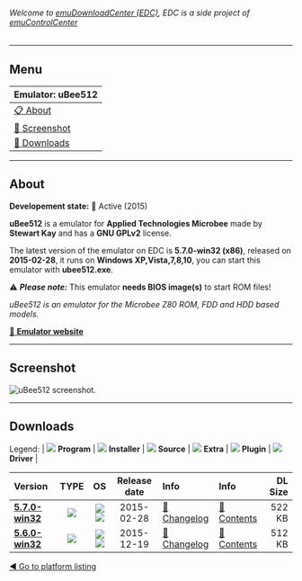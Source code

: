###### Welcome to [emuDownloadCenter (EDC)](https://github.com/PhoenixInteractiveNL/emuDownloadCenter/wiki/), EDC is a side project of [emuControlCenter](https://github.com/PhoenixInteractiveNL/emuControlCenter/wiki/)
***
## Menu
| **Emulator: uBee512** |
|:---------|
| [:clipboard: About](#about) |
| [:sunrise: Screenshot](#screenshot) |
| [:floppy_disk: Downloads](#downloads) |
***
## About
**Developement state:** :large_blue_circle: Active (2015)

**uBee512** is a emulator for **Applied Technologies Microbee** made by **Stewart Kay** and has a **GNU GPLv2** license.

The latest version of the emulator on EDC is **5.7.0-win32 (x86)**, released on **2015-02-28**, it runs on **Windows XP,Vista,7,8,10**, you can start this emulator with **ubee512.exe**.

:warning: _**Please note:**_ This emulator **needs BIOS image(s)** to start ROM files!

_uBee512 is an emulator for the Microbee Z80 ROM, FDD and HDD based models._

[:link: **Emulator website**](http://www.microbee-mspp.org.au/repository)
***
## Screenshot
![](https://raw.githubusercontent.com/PhoenixInteractiveNL/emuDownloadCenter/master/hooks/ubee512/emulator_screen_01.jpg "uBee512 screenshot.")
***
## Downloads
Legend:
| ![](https://raw.githubusercontent.com/wiki/PhoenixInteractiveNL/emuDownloadCenter/images_misc/icon_program_24.png) **Program** | 
![](https://raw.githubusercontent.com/wiki/PhoenixInteractiveNL/emuDownloadCenter/images_misc/icon_installer_24.png) **Installer** | 
![](https://raw.githubusercontent.com/wiki/PhoenixInteractiveNL/emuDownloadCenter/images_misc/icon_source_code_24.png) **Source** | 
![](https://raw.githubusercontent.com/wiki/PhoenixInteractiveNL/emuDownloadCenter/images_misc/icon_extra_24.png) **Extra** | 
![](https://raw.githubusercontent.com/wiki/PhoenixInteractiveNL/emuDownloadCenter/images_misc/icon_plugin_24.png) **Plugin** | 
![](https://raw.githubusercontent.com/wiki/PhoenixInteractiveNL/emuDownloadCenter/images_misc/icon_driver_24.png) **Driver** | 


| Version  | TYPE | OS | Release date  | Info       | Info       | DL Size    |
|:---------|:----:|:--:|:-------------:|:-----------|:-----------|-----------:|
| [**5.7.0-win32**](https://github.com/PhoenixInteractiveNL/edc-repo0003/raw/master/ubee512/5.7.0-win32.7z) | ![](https://raw.githubusercontent.com/wiki/PhoenixInteractiveNL/emuDownloadCenter/images_misc/icon_program_24.png) | ![](https://raw.githubusercontent.com/wiki/PhoenixInteractiveNL/emuDownloadCenter/images_misc/logo_windows_24.png)![](https://raw.githubusercontent.com/wiki/PhoenixInteractiveNL/emuDownloadCenter/images_misc/icon_32-bit_24.png) | 2015-02-28 | [:page_facing_up: Changelog](https://github.com/PhoenixInteractiveNL/edc-repo0003/blob/master/ubee512/5.7.0-win32_changelog.txt) | [:mag_right: Contents](https://github.com/PhoenixInteractiveNL/edc-repo0003/blob/master/ubee512/5.7.0-win32_contents.txt) | 522 KB |
| [**5.6.0-win32**](https://github.com/PhoenixInteractiveNL/edc-repo0003/raw/master/ubee512/5.6.0-win32.7z) | ![](https://raw.githubusercontent.com/wiki/PhoenixInteractiveNL/emuDownloadCenter/images_misc/icon_program_24.png) | ![](https://raw.githubusercontent.com/wiki/PhoenixInteractiveNL/emuDownloadCenter/images_misc/logo_windows_24.png)![](https://raw.githubusercontent.com/wiki/PhoenixInteractiveNL/emuDownloadCenter/images_misc/icon_32-bit_24.png) | 2015-12-19 | [:page_facing_up: Changelog](https://github.com/PhoenixInteractiveNL/edc-repo0003/blob/master/ubee512/5.6.0-win32_changelog.txt) | [:mag_right: Contents](https://github.com/PhoenixInteractiveNL/edc-repo0003/blob/master/ubee512/5.6.0-win32_contents.txt) | 512 KB |

[:arrow_backward: Go to platform listing](https://github.com/PhoenixInteractiveNL/emuDownloadCenter/wiki/EDC-Platform-List)
